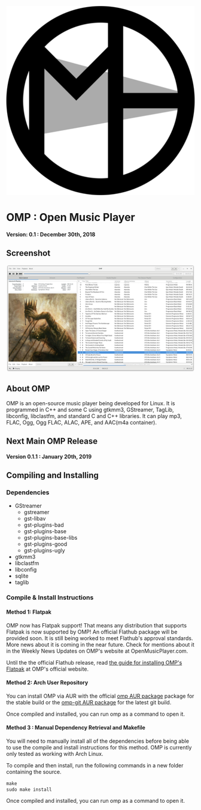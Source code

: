 ![Logo](/Images/Icon.png?raw=true)
# OMP : Open Music Player
#### Version: 0.1 : December 30th, 2018





## Screenshot
![Screenshot1](Images/Screenshots/Main.png?raw=true)





## About OMP

OMP is an open-source music player being developed for Linux. It is
programmed in C++ and some C using gtkmm3, GStreamer, TagLib, libconfig, 
libclastfm, and standard C and C++ libraries. It can play mp3, FLAC, Ogg,
Ogg FLAC, ALAC, APE, and AAC(m4a container).





## Next Main OMP Release

#### Version 0.1.1 : January 20th, 2019





## Compiling and Installing

### Dependencies

  - GStreamer
     - gstreamer
     - gst-libav
     - gst-plugins-bad
     - gst-plugins-base
     - gst-plugins-base-libs
     - gst-plugins-good
     - gst-plugins-ugly
  - gtkmm3
  - libclastfm 
  - libconfig
  - sqlite
  - taglib





### Compile & Install Instructions

#### Method 1: Flatpak

  OMP now has Flatpak support! That means any distribution that supports
  Flatpak is now supported by OMP! An official Flathub package will be 
  provided soon. It is still being worked to meet Flathub's approval standards.
  More news about it is coming in the near future. Check for mentions about it
  in the Weekly News Updates on OMP's website at OpenMusicPlayer.com.

  Until the the official Flathub release, read [the guide for installing OMP's Flatpak](https://www.openmusicplayer.com/flatpak/ "OMP Flatpak")
  at OMP's official website.
  


#### Method 2: Arch User Repository

  You can install OMP via AUR with the official [omp AUR package](https://aur.archlinux.org/packages/omp/)
  package for the stable build or the [omp-git AUR package](https://aur.archlinux.org/packages/omp-git/)
  for the latest git build.

  Once compiled and installed, you can run omp as a command to open it.



#### Method 3 : Manual Dependency Retrieval and Makefile

  You will need to manually install all of the dependencies before being able
  to use the compile and install instructions for this method. OMP is currently
  only tested as working with Arch Linux.

  To compile and then install, run the following commands in a new folder
  containing the source.

  
  ```
  make
  sudo make install
  ```

  Once compiled and installed, you can run omp as a command to open it.<br />



